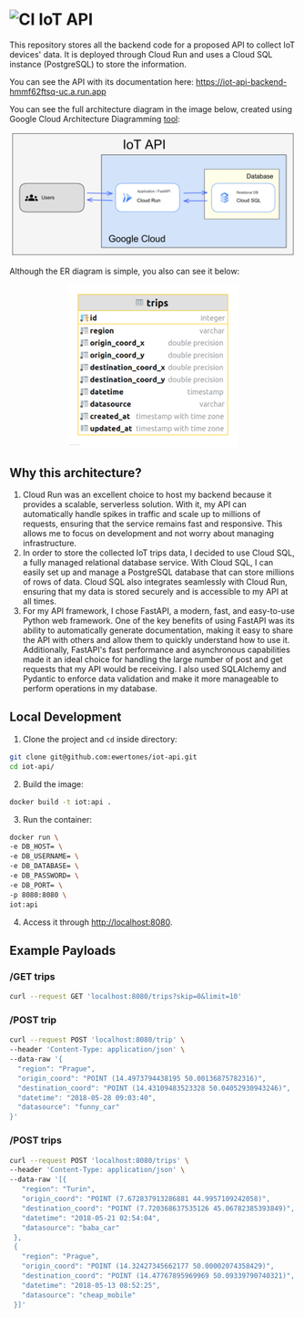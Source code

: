 # ![CI](https://github.com/ewertones/iot-api/actions/workflows/main.yml/badge.svg?branch=main) IoT API

This repository stores all the backend code for a proposed API to collect IoT devices' data. It is deployed through Cloud Run and uses a Cloud SQL instance (PostgreSQL) to store the information.

You can see the API with its documentation here: <https://iot-api-backend-hmmf62ftsq-uc.a.run.app>

You can see the full architecture diagram in the image below, created using Google Cloud Architecture Diagramming [tool](https://googlecloudcheatsheet.withgoogle.com/architecture):

<p align="center">
  <img width="500" src="https://github.com/ewertones/iot-api/blob/main/docs/architecture-diagram.png">
</p>

Although the ER diagram is simple, you also can see it below:

<p align="center">
  <img width="300" src="https://github.com/ewertones/iot-api/blob/main/docs/er-diagram.png">
</p>

## Why this architecture?

1.  Cloud Run was an excellent choice to host my backend because it provides a scalable, serverless solution. With it, my API can automatically handle spikes in traffic and scale up to millions of requests, ensuring that the service remains fast and responsive. This allows me to focus on development and not worry about managing infrastructure.
2.  In order to store the collected IoT trips data, I decided to use Cloud SQL, a fully managed relational database service. With Cloud SQL, I can easily set up and manage a PostgreSQL database that can store millions of rows of data. Cloud SQL also integrates seamlessly with Cloud Run, ensuring that my data is stored securely and is accessible to my API at all times.
3.  For my API framework, I chose FastAPI, a modern, fast, and easy-to-use Python web framework. One of the key benefits of using FastAPI was its ability to automatically generate documentation, making it easy to share the API with others and allow them to quickly understand how to use it. Additionally, FastAPI's fast performance and asynchronous capabilities made it an ideal choice for handling the large number of post and get requests that my API would be receiving. I also used SQLAlchemy and Pydantic to enforce data validation and make it more manageable to perform operations in my database.

## Local Development

1. Clone the project and `cd` inside directory:

```bash
git clone git@github.com:ewertones/iot-api.git
cd iot-api/
```

2. Build the image:

```bash
docker build -t iot:api .
```

3. Run the container:

```bash
docker run \
-e DB_HOST= \
-e DB_USERNAME= \
-e DB_DATABASE= \
-e DB_PASSWORD= \
-e DB_PORT= \
-p 8080:8080 \
iot:api
```

4. Access it through <http://localhost:8080>.

## Example Payloads

### /GET trips

```bash
curl --request GET 'localhost:8080/trips?skip=0&limit=10'
```

### /POST trip

```bash
curl --request POST 'localhost:8080/trip' \
--header 'Content-Type: application/json' \
--data-raw '{
  "region": "Prague",
  "origin_coord": "POINT (14.4973794438195 50.00136875782316)",
  "destination_coord": "POINT (14.43109483523328 50.04052930943246)",
  "datetime": "2018-05-28 09:03:40",
  "datasource": "funny_car"
}'

```

### /POST trips

```bash
curl --request POST 'localhost:8080/trips' \
--header 'Content-Type: application/json' \
--data-raw '[{
   "region": "Turin",
   "origin_coord": "POINT (7.672837913286881 44.9957109242058)",
   "destination_coord": "POINT (7.720368637535126 45.06782385393849)",
   "datetime": "2018-05-21 02:54:04",
   "datasource": "baba_car"
 },
 {
   "region": "Prague",
   "origin_coord": "POINT (14.32427345662177 50.00002074358429)",
   "destination_coord": "POINT (14.47767895969969 50.09339790740321)",
   "datetime": "2018-05-13 08:52:25",
   "datasource": "cheap_mobile"
 }]'
```
